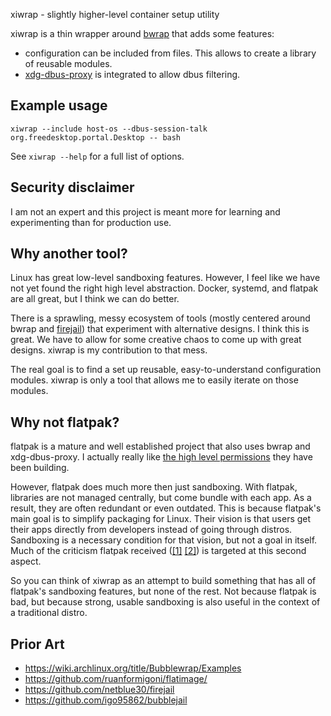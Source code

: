 xiwrap - slightly higher-level container setup utility

xiwrap is a thin wrapper around
[bwrap](https://github.com/containers/bubblewrap) that adds some features:

-   configuration can be included from files. This allows to create a library
    of reusable modules.
-   [xdg-dbus-proxy](https://github.com/flatpak/xdg-dbus-proxy) is integrated
    to allow dbus filtering.

## Example usage

```
xiwrap --include host-os --dbus-session-talk org.freedesktop.portal.Desktop -- bash
```

See `xiwrap --help` for a full list of options.

## Security disclaimer

I am not an expert and this project is meant more for learning and
experimenting than for production use.

## Why another tool?

Linux has great low-level sandboxing features. However, I feel like we have not
yet found the right high level abstraction. Docker, systemd, and flatpak are
all great, but I think we can do better.

There is a sprawling, messy ecosystem of tools (mostly centered around bwrap
and [firejail](https://github.com/netblue30/firejail)) that experiment with
alternative designs. I think this is great. We have to allow for some creative
chaos to come up with great designs. xiwrap is my contribution to that mess.

The real goal is to find a set up reusable, easy-to-understand configuration
modules. xiwrap is only a tool that allows me to easily iterate on those
modules.

## Why not flatpak?

flatpak is a mature and well established project that also uses bwrap and
xdg-dbus-proxy. I actually really like [the high level
permissions](https://docs.flatpak.org/en/latest/sandbox-permissions.html) they
have been building.

However, flatpak does much more then just sandboxing. With flatpak, libraries
are not managed centrally, but come bundle with each app. As a result, they are
often redundant or even outdated. This is because flatpak's main goal is to
simplify packaging for Linux. Their vision is that users get their apps
directly from developers instead of going through distros. Sandboxing is a
necessary condition for that vision, but not a goal in itself. Much of the
criticism flatpak received ([[1]](http://flatkill.org/)
[[2]](https://ludocode.com/blog/flatpak-is-not-the-future)) is targeted at this
second aspect.

So you can think of xiwrap as an attempt to build something that has all of
flatpak's sandboxing features, but none of the rest. Not because flatpak is
bad, but because strong, usable sandboxing is also useful in the context of a
traditional distro.

## Prior Art

-   https://wiki.archlinux.org/title/Bubblewrap/Examples
-   https://github.com/ruanformigoni/flatimage/
-   https://github.com/netblue30/firejail
-   https://github.com/igo95862/bubblejail
